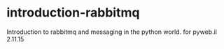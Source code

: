 # introduction-rabbitmq
Introduction to rabbitmq and messaging in the python world. for pyweb.il 2.11.15

